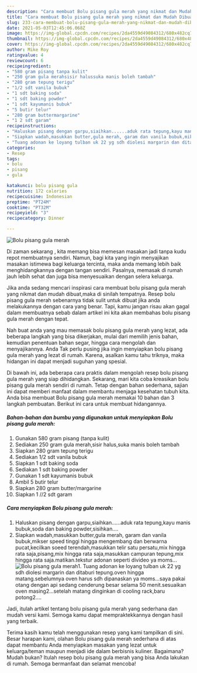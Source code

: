 ```yaml
---
description: "Cara membuat Bolu pisang gula merah yang nikmat dan Mudah Dibuat"
title: "Cara membuat Bolu pisang gula merah yang nikmat dan Mudah Dibuat"
slug: 233-cara-membuat-bolu-pisang-gula-merah-yang-nikmat-dan-mudah-dibuat
date: 2021-05-03T12:45:06.068Z
image: https://img-global.cpcdn.com/recipes/2da4559d49084312/680x482cq70/bolu-pisang-gula-merah-foto-resep-utama.jpg
thumbnail: https://img-global.cpcdn.com/recipes/2da4559d49084312/680x482cq70/bolu-pisang-gula-merah-foto-resep-utama.jpg
cover: https://img-global.cpcdn.com/recipes/2da4559d49084312/680x482cq70/bolu-pisang-gula-merah-foto-resep-utama.jpg
author: Mike Roy
ratingvalue: 4
reviewcount: 6
recipeingredient:
- "580 gram pisang tanpa kulit"
- "250 gram gula merahsisir halussuka manis boleh tambah"
- "280 gram tepung terigu"
- "1/2 sdt vanila bubuk"
- "1 sdt baking soda"
- "1 sdt baking powder"
- "1 sdt kayumanis bubuk"
- "5 butir telur"
- "280 gram buttermargarine"
- "1 2 sdt garam"
recipeinstructions:
- "Haluskan pisang dengan garpu,siaihkan......aduk rata tepung,kayu manis bubuk,soda dan baking powder,sisihkan...."
- "Siapkan wadah,masukkan butter,gula merah, garam dan vanila bubuk,mikser speed tinggi hingga mengembang dan berwarna pucat,kecilkan soeed terendah,masukkan telir satu persatu,mix hingga rata saja,pisang,mix hingga rata saja,masukkan campuran tepung,mix hingga rata saja.matikan.tekstur adonan seperti divideo ya moms..."
- "Tuang adonan ke loyang tulban uk 22 yg sdh diolesi margarin dan ditaburi tepung.oven hingga matang.sebelumnya oven harus sdh dipanaskan ya moms...saya pakai otang dengan api sedang cenderung besar selama 50 menit.sesuaikan oven masing2...setelah matang dinginkan di cooling rack,baru potong2...."
categories:
- Resep
tags:
- bolu
- pisang
- gula

katakunci: bolu pisang gula 
nutrition: 172 calories
recipecuisine: Indonesian
preptime: "PT24M"
cooktime: "PT32M"
recipeyield: "3"
recipecategory: Dinner

---
```



![Bolu pisang gula merah](https://img-global.cpcdn.com/recipes/2da4559d49084312/680x482cq70/bolu-pisang-gula-merah-foto-resep-utama.jpg)

Di zaman  sekarang , kita memang bisa memesan masakan jadi tanpa kudu repot membuatnya sendiri. Namun, bagi kita yang ingin menyajikan masakan istimewa bagi keluarga tercinta, maka anda memang lebih baik menghidangkannya dengan tangan sendiri. Pasalnya, memasak di rumah jauh lebih sehat dan juga bisa menyesuaikan dengan selera keluarga.

Jika anda sedang mencari inspirasi cara membuat bolu pisang gula merah yang nikmat dan mudah dibuat,maka di sinilah tempatnya. Resep bolu pisang gula merah  sebenarnya tidak sulit untuk dibuat jika anda melakukannya dengan cara yang benar. Tapi, kamu jangan risau akan gagal dalam membuatnya 
sebab dalam artikel ini kita akan membahas bolu pisang gula merah dengan tepat.  



Nah buat anda yang mau memasak bolu pisang gula merah yang lezat, ada beberapa langkah yang bisa dikerjakan, mulai dari memilih jenis bahan, kemudian penentuan bahan segar, hingga cara mengolah dan menyajikannya. Anda Tak perlu pusing jika ingin menyiapkan bolu pisang gula merah yang lezat di rumah. Karena, asalkan kamu  tahu triknya, maka hidangan ini dapat menjadi suguhan yang spesial.

Di bawah ini, ada beberapa cara praktis  dalam mengolah resep bolu pisang gula merah yang siap dihidangkan. Sekarang, mari kita coba kreasikan bolu pisang gula merah sendiri di rumah. Tetap dengan bahan sederhana, sajian ini dapat memberi manfaat dalam membantu menjaga kesehatan tubuh kita. Anda bisa membuat Bolu pisang gula merah memakai 10 bahan dan 3 langkah pembuatan. Berikut ini cara untuk membuat hidangannya.

<!--inarticleads1-->

##### Bahan-bahan dan bumbu yang digunakan untuk menyiapkan Bolu pisang gula merah:

1. Gunakan 580 gram pisang (tanpa kulit)
1. Sediakan 250 gram gula merah,sisir halus,suka manis boleh tambah
1. Siapkan 280 gram tepung terigu
1. Sediakan 1/2 sdt vanila bubuk
1. Siapkan 1 sdt baking soda
1. Sediakan 1 sdt baking powder
1. Gunakan 1 sdt kayumanis bubuk
1. Ambil 5 butir telur
1. Siapkan 280 gram butter/margarine
1. Siapkan 1 //2 sdt garam




<!--inarticleads2-->

##### Cara menyiapkan Bolu pisang gula merah:

1. Haluskan pisang dengan garpu,siaihkan......aduk rata tepung,kayu manis bubuk,soda dan baking powder,sisihkan....
1. Siapkan wadah,masukkan butter,gula merah, garam dan vanila bubuk,mikser speed tinggi hingga mengembang dan berwarna pucat,kecilkan soeed terendah,masukkan telir satu persatu,mix hingga rata saja,pisang,mix hingga rata saja,masukkan campuran tepung,mix hingga rata saja.matikan.tekstur adonan seperti divideo ya moms...
<img src="//assets-global.cpcdn.com/assets/icons/button_play-2c75c40dde080a61004c1f40b05d8f140eaff45d7e9e6481dc71c63d2e7c4909.png" alt="Bolu pisang gula merah">1. Tuang adonan ke loyang tulban uk 22 yg sdh diolesi margarin dan ditaburi tepung.oven hingga matang.sebelumnya oven harus sdh dipanaskan ya moms...saya pakai otang dengan api sedang cenderung besar selama 50 menit.sesuaikan oven masing2...setelah matang dinginkan di cooling rack,baru potong2....




Jadi, itulah artikel tentang  bolu pisang gula merah  yang sederhana dan mudah versi kami. Semoga kamu dapat mempraktekkannya dengan hasil yang terbaik. 

Terima kasih kamu telah menggunakan resep yang kami tampilkan di sini. Besar harapan kami, olahan  Bolu pisang gula merah sederhana di atas dapat membantu Anda menyiapkan masakan yang lezat untuk keluarga/teman maupun menjadi ide dalam berbisnis kuliner. Bagaimana? Mudah bukan? Itulah resep bolu pisang gula merah yang bisa Anda lakukan di rumah. Semoga bermanfaat dan selamat mencoba!

